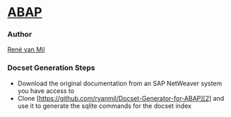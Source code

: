 [ABAP](http://scn.sap.com/community/abap/)
=======================

### Author

[René van Mil][1]


### Docset Generation Steps

- Download the original documentation from an SAP NetWeaver system you have access to
- Clone [https://github.com/rvanmil/Docset-Generator-for-ABAP][2] and use it to generate the sqlite commands for the docset index

[1]: https://github.com/rvanmil
[2]: https://github.com/rvanmil/Docset-Generator-for-ABAP
